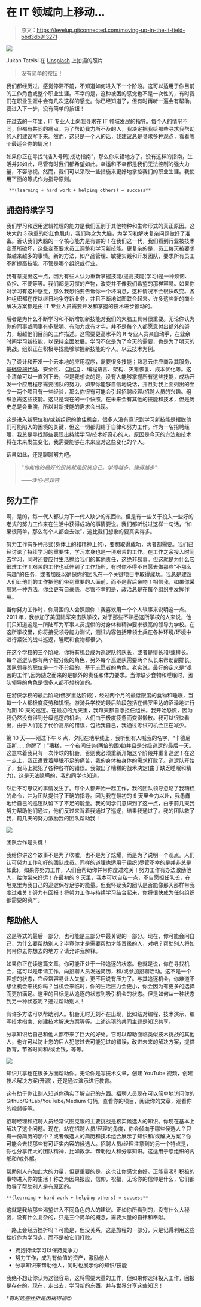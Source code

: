 # 在 IT 领域向上移动…

> 原文：<https://levelup.gitconnected.com/moving-up-in-the-it-field-bbd3db913271>

![](img/d3c87db75bbc26ba2a6c42df90140ffe.png)

Jukan Tateisi 在 [Unsplash](https://unsplash.com/s/photos/climb?utm_source=unsplash&utm_medium=referral&utm_content=creditCopyText) 上拍摄的照片

> 没有简单的按钮！

我们都经历过，感觉停滞不前，不知道如何进入下一个阶段。这可以适用于你目前的工作角色或整个职业生涯。不幸的是，这种被困的感觉也不是一次性的，有时我们在职业生涯中会有几次这样的感觉。你已经知道了，但有时再听一遍会有帮助。要进入下一步，没有简单的按钮！

在过去的一年里，IT 专业人士向我寻求在 IT 领域发展的指导。每个人的情况不同，但都有共同的痛点。为了帮助我力所不及的人，我决定把我给那些寻求我帮助的人的建议写下来。然而，这只是一个人的话，我建议总是寻求多种观点，看看哪个最适合你的情况！

如果你正在寻找“(插入号码)成功指南”，那么你来错地方了。没有这样的指南，生活并非如此，尽管有时我们都希望如此。幸运和不幸都是我们无法控制的强大力量，不容忽视。然而，我们可以采取一些措施来更好地掌控我们的职业生涯。我使用下面的等式作为指导原则。

```
 **(learning + hard work + helping others) = success**
```

## 拥抱持续学习

我们学习和运用逻辑推理的能力是我们区别于其他物种和生命形式的真正原因。这块大约 3 磅重的粉红色肌肉，我们称之为大脑，为学习和解决复杂问题做好了准备。否认我们大脑的一个核心能力是有害的！在我们这一代，我们看到行业被技术变革所破坏，这些变革要求员工调整和学习新技能。更复杂的是，员工每天被要求做越来越多的事情。新的方法，如产品管理、敏捷实践和开发团队，要求所有员工不断提高技能，不管是哪个组织或行业。

我有意提出这一点，因为有些人认为重新掌握技能/提高技能(学习)是一种烦恼、负担、不便等等。我们都是习惯的产物，改变并不像我们希望的那样容易。如果你对学习有这种感觉，那么我恐怕要告诉你一个坏消息，这种情况不会很快改变。各种组织都在夜以继日地争夺新业务，并且不断地试图联合起来。许多这些新的商业解决方案都是由 IT 专业人员需要开发和掌握的技术进步推动的。

后者是为什么不断学习和不断增加新技能对我们的大脑工具带很重要。无论你认为你的同事或同事有多聪明、有动力或有才华，并不是每个人都愿意付出额外的努力，超越他们目前的工作描述。这需要更高水平的 It 专业人员亲自动手，在业余时间学习新技能，以保持全面发展。学习不仅是为了今天的需要，也是为了明天的挑战。组织正在积极寻找能够掌握新技能的个人。以云技术为例。

为了设计和开发一个云本地的应用程序，需要很多技能；熟悉云供应商及其服务、[基础设施代码](https://medium.com/swlh/infrastructure-as-code-iac-what-is-it-c173457393c7)、安全性、 [CI/CD](https://medium.com/faun/what-is-a-ci-cd-pipeline-a8647890ebad) 、编程语言、架构、灾难恢复、成本优化等。这个清单可以一直列下去，但是我想说的是，没有人能够掌握所有这些技能，成功开发一个应用程序需要团队的努力。如果你能够自信地说话，并且对我上面列出的至少一两个项目有一些经验，那么你很有可能会引起招聘经理/招聘人员的兴趣。组织急需这些技能。这只是现在的一个快照，在未来会有其他的技能和技术，但是历史总是会重演，所以对新技能的需求会出现。

这是进入新职位和/或新组织的绝佳机会。很多人没有意识到学习新技能是摆脱他们可能陷入的困境的关键，但这一切都归结于自律和努力工作。作为一名招聘经理，我总是寻找那些表现出持续学习/技术好奇心的人。原因是今天的方法和技术将在未来发生变化，我需要能够在未来应对这些变化的个人。

话虽如此，还是聊聊努力吧。

> *“你能做的最好的投资就是投资自己。学得越多，赚得越多"*
> 
> *——沃伦·巴菲特*

## 努力工作

啊，是的，每一代人都认为下一代人缺少的东西🙄。但是有一些关于投入一些好的老式的努力工作来在生活中获得成功的事情要说。我们都听说过这样一句话，“如果很简单，那么每个人都会去做”，这比我们想象的要真实得多。

努力工作有多种形式(身体上的和精神上的)，要想取得成功，两者都需要。我们已经讨论了持续学习的重要性，学习本身也是一项艰苦的工作。在工作之余投入时间去学习，同时还要应付生活抛给我们的其他责任，这绝非易事。但这就是为什么它很难工作！艰苦的工作也延伸到了工作场所，有时你不得不自愿去做那些“不那么有趣”的任务，或者加班以确保你的团队在一个关键项目中取得成功。我总是建议人们让他们的工作把他们带到重要的人面前，而不是背后亲吻！相信我，如果你采用第一种方法，你会更有自豪感，尽管不幸的是，政治总是在每个组织中发挥作用。

当你努力工作时，你周围的人会照顾你！我喜欢用一个个人轶事来说明这一点。2011 年，我参加了美国陆军突击队学校，对于那些不熟悉这所学校的人来说，他们只知道这是一所陆军为军事人员提供的对身体和精神要求很高的领导力学校。在这所学校里，你将接受领导能力测试，测试内容包括带领士兵在各种环境/环境中进行紧张的战斗巡逻，睡眠和食物都很少。

在这个学校的三个阶段，你将有机会成为巡逻队的队长，或者是排长和/或排长。每个巡逻队都有两个被分级的角色，另外每个巡逻队需要两个队长来帮助副排长。团队领导的职位是一个不分级的、基于志愿者的角色，老实说，最好的定义是“艰苦的工作”,因为随之而来的是额外的责任和体力要求。当你缺少食物和睡眠时，团队领导的角色是很多人都不想扮演的。

在游侠学校的最后阶段(佛罗里达阶段)，经过两个月的最低限度的食物和睡眠，当每一个人都极度疲劳和饥饿。游骑兵学校的最后阶段包括在佛罗里达的沼泽地进行为期 10 天的巡逻。在最初的九天里，我每天都自愿担任组长。我开始恐慌，因为我仍然没有得到分级巡逻的机会，人们由于极度疲惫而变得懒散。我可以很快看出，由于人们犯了代价高昂的错误，包括我自己，我通过考试的机会正在减少。

第 10 天——刚过下午 6 点，夕阳在地平线上，我听到有人喊我的名字，“卡德尼亚斯……你醒了！”糟糕，一个夜间任务(两倍的困难)并且是分级巡逻的最后一天。这意味着我只有一次传球的机会，否则我必须重新开始这个阶段并重复巡逻！在这一点上，我正遭受着睡眠不足的痛苦，我的身体被身体的需求打败了。巡逻队开始了，我马上就犯了各种各样的错误。我做出了糟糕的战术决定(由于缺乏睡眠和精力)，这是无法隐瞒的，我的同学也知道。

然后不可思议的事情发生了。每个人都开始一起工作，我的团队领导忽略了我糟糕的命令，并为团队提供了正确的指导。因为我在最初的 9 天里全力以赴，我愚蠢地给自己的巡逻队留下了不足的能量。我的同学们意识到了这一点，由于前几天我努力帮助他们通过，他们反过来背着我通过了巡逻，结果我通过了。我的团队救了我，前几天的努力激励我的团队帮助我！

![](img/6aa2bbf8d9f23de8f3d7287b1b1436a6.png)

团队合作是关键！

我给你讲这个故事不是为了吹嘘，也不是为了炫耀，而是为了说明一个观点。人们认可努力工作和好的团队成员。同样的道理也适用于组织(尽管不幸的是并非总是如此)，如果你努力工作，人们会帮助你并带你度过难关！努力工作有办法激励他人，给你带来好运！在最初的 9 天里，我本可以自私一点，不自愿担任队长，在坦克里为我自己的巡逻保存足够的能量。但我怀疑我的团队是否能像那天那样带我度过难关！努力有回报！将努力工作与持续学习结合起来，你将很快成为任何组织都需要的资产。

## 帮助他人

这是等式的最后一部分，也可能是三部分中最关键的一部分。现在，你可能会问自己，为什么要帮助别人？毕竟你才是需要帮助才能晋级的人，对吧？帮助别人将如何带你去你想去的地方？请允许我解释。

如果你正在读这篇文章，你可能正处于一种追逐的状态。也就是说，你在寻找机会，这可以是申请工作，向招聘人员发送简历，和/或参加招聘活动。这不是一个理想的状态，它经常容易让人失望，更不用说有压力了。与其追逐机会，你难道不想让机会来找你吗？当机会来临时，你的生活压力会更小，你会因为有更多的选择而更加满足。这里的目标是从追逐的状态到吸引机会的状态。但是如何从一种状态到另一种状态呢？通过帮助别人！

有许多方法可以帮助别人。机会无时无刻不在出现，比如结对编程、技术演示、编写技术指南、创建技术解决方案等等。上述选项的共同主题是知识共享。

分享知识给自己和他人都带来了巨大的好处。它可以帮助面临类似技术挑战的其他人，也许可以防止您的后人犯您过去可能犯过的错误，改进未来的解决方案，提供教育，节省时间和/或金钱，等等。

![](img/353602cb66e62f92803c901d92a71373.png)

知识共享也在很多方面帮助你。无论你是写技术文章，创建 YouTube 视频，创建技术解决方案(开源)，还是通过演示进行教育。

这有助于你让别人知道你确实了解自己的东西。招聘人员现在可以简单地访问你的 Github/GitLab/YouTube/Medium 句柄，查看你的项目，阅读你的文章，观看你的视频等等。

招聘经理和招聘人员经常试图克服的主要挑战是核实候选人的知识。你现在基本上解决了这个问题。现在，站在招聘人员/经理的角度，你会倾向于哪些候选人？只有一份简历的那个？或者候选人的简历和技术组合展示了知识和/或解决方案？你可能会去找那些有可证实内容的候选人。招聘人员/经理注意到的另一个特点是，你也分享伟大的团队精神，比如教学、帮助他人和分享知识。这适用于您组织的内部和/或外部。

帮助别人有如此大的力量，但更重要的是，这也让你感觉良好。正能量吸引积极的事物进入你的生活！称之为因果报应，信仰，祝福，无论你的信仰是什么，它们都教导了帮助别人是有原因的。

```
**(learning + hard work + helping others) = success**
```

这就是我给那些渴望进入不同角色的人的建议。正如你所看到的，没有什么大秘密，没有什么复杂的，只是三个简单的概念，需要大量的自律和奉献。

一路上会经历挫折吗？可能是，但没关系，这是旅程的一部分，只是记得利用这些挫折作为学习点，而不是被它们打败。

*   拥抱持续学习以保持竞争力
*   努力工作，成为有价值的资产，激励他人
*   分享知识来帮助他人，同时也展示你的知识/技能

我绝不想让你认为这很容易，这将需要大量的工作，但如果你选择投入工作，回报是存在的。现在，走出去，学习新的东西，并与世界分享这些知识！

**有时这些挫折是因祸得福*😉